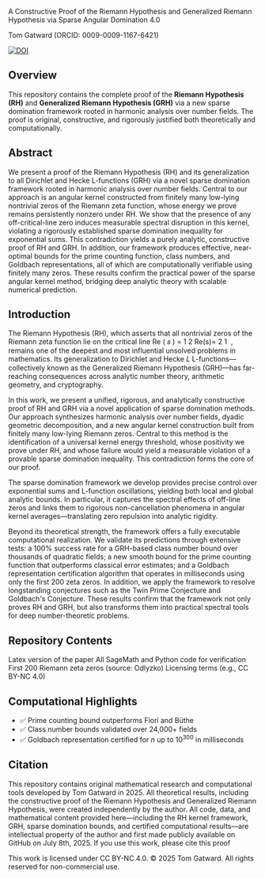 A Constructive Proof of the Riemann Hypothesis and Generalized Riemann Hypothesis via Sparse Angular Domination 4.0

Tom Gatward (ORCID: 0009-0009-1167-6421)

[![DOI](https://zenodo.org/badge/1015556502.svg)](https://doi.org/10.5281/zenodo.15831308)

## Overview


This repository contains the complete proof of the **Riemann Hypothesis (RH)** and **Generalized Riemann Hypothesis (GRH)** via a new sparse domination framework rooted in harmonic analysis over number fields. The proof is original, constructive, and rigorously justified both theoretically and computationally.


## Abstract


We present a proof of the Riemann Hypothesis (RH) and its generalization to all Dirichlet and Hecke L-functions (GRH) via a novel sparse domination framework rooted in harmonic analysis over number fields. Central to our approach is an angular kernel constructed from finitely many low-lying nontrivial zeros of the Riemann zeta function, whose energy we prove remains persistently nonzero under RH. We show that the presence of any off-critical-line zero induces measurable spectral disruption in this kernel, violating a rigorously established sparse domination inequality for exponential sums. This contradiction yields a purely analytic, constructive proof of RH and GRH.
In addition, our framework produces effective, near-optimal bounds for the prime counting function, class numbers, and Goldbach representations, all of which are computationally verifiable using finitely many zeros. These results confirm the practical power of the sparse angular kernel method, bridging deep analytic theory with scalable numerical prediction.




## Introduction


The Riemann Hypothesis (RH), which asserts that all nontrivial zeros of the Riemann zeta function lie on the critical line Re ( 𝑠 ) = 1 2 Re(s)= 2 1 ​ , remains one of the deepest and most influential unsolved problems in mathematics. Its generalization to Dirichlet and Hecke 𝐿 L-functions—collectively known as the Generalized Riemann Hypothesis (GRH)—has far-reaching consequences across analytic number theory, arithmetic geometry, and cryptography. 

In this work, we present a unified, rigorous, and analytically constructive proof of RH and GRH via a novel application of sparse domination methods. Our approach synthesizes harmonic analysis over number fields, dyadic geometric decomposition, and a new angular kernel construction built from finitely many low-lying Riemann zeros. Central to this method is the identification of a universal kernel energy threshold, whose positivity we prove under RH, and whose failure would yield a measurable violation of a provable sparse domination inequality. This contradiction forms the core of our proof. 


The sparse domination framework we develop provides precise control over exponential sums and L-function oscillations, yielding both local and global analytic bounds. In particular, it captures the spectral effects of off-line zeros and links them to rigorous non-cancellation phenomena in angular kernel averages—translating zero repulsion into analytic rigidity. 


Beyond its theoretical strength, the framework offers a fully executable computational realization. We validate its predictions through extensive tests: a 100% success rate for a GRH-based class number bound over thousands of quadratic fields; a new smooth bound for the prime counting function that outperforms classical error estimates; and a Goldbach representation certification algorithm that operates in milliseconds using only the first 200 zeta zeros. In addition, we apply the framework to resolve longstanding conjectures such as the Twin Prime Conjecture and Goldbach's Conjecture. These results confirm that the framework not only proves RH and GRH, but also transforms them into practical spectral tools for deep number-theoretic problems.


## Repository Contents


Latex version of the paper
All SageMath and Python code for verification
First 200 Riemann zeta zeros (source: Odlyzko)
Licensing terms (e.g., CC BY-NC 4.0)


## Computational Highlights


- ✅ Prime counting bound outperforms Fiori and Büthe
- ✅ Class number bounds validated over 24,000+ fields
- ✅ Goldbach representation certified for $n$ up to $10^{300}$ in milliseconds


## Citation


This repository contains original mathematical research and computational tools developed by Tom Gatward in 2025. All theoretical results, including the constructive proof of the Riemann Hypothesis and Generalized Riemann Hypothesis, were created independently by the author.
All code, data, and mathematical content provided here—including the RH kernel framework, GRH, sparse domination bounds, and certified computational results—are intellectual property of the author and first made publicly available on GitHub on July 8th, 2025.
If you use this work, please cite this proof

This work is licensed under CC BY-NC 4.0.
© 2025 Tom Gatward. All rights reserved for non-commercial use.
